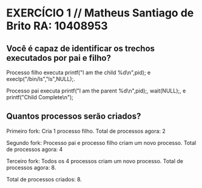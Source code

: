 # EXERCÍCIO 1  //  Matheus Santiago de Brito   RA: 10408953

## Você é capaz de identificar os trechos executados por pai e filho?

Processo filho executa printf("I am the child %d\n",pid); e execlp("/bin/ls","ls",NULL);.

Processo pai executa printf("I am the parent %d\n",pid);, wait(NULL);, e printf("Child Complete\n");

## Quantos processos serão criados?

Primeiro fork: Cria 1 processo filho. Total de processos agora: 2

Segundo fork: Processo pai e processo filho criam um novo processo.  Total de processos agora: 4

Terceiro fork: Todos os 4 processos criam um novo processo. Total de processos agora: 8.

Total de processos criados: 8.
